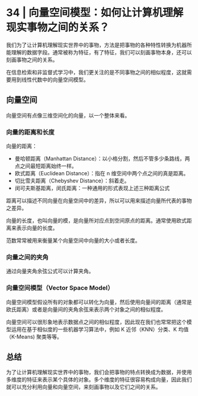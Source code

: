 # 34 | 向量空间模型：如何让计算机理解现实事物之间的关系？

我们为了让计算机理解现实世界中的事物，方法是把事物的各种特性转换为机器所能理解的数据字段。通常被称为特征，有了特征，我们可以刻画事物本身，还可以刻画事物之间的关系。

在信息检索和非监督式学习中，我们更关注的是不同事物之间的相似程度，这就需要用到线性代数中的向量空间模型。

## 向量空间

向量空间有点像三维空间化的向量，以一个整体来看。

### 向量的距离和长度

向量的距离：

- 曼哈顿距离（Manhattan Distance）：以小格分割，然后不管多少条路线，两点之间最短距离始终一样。
- 欧式距离（Euclidean Distance）：指在 n 维空间中两个点之间的真是距离。
- 切比雪夫距离（Chebyshev Distance）：斜着走。
- 闵可夫斯基距离，闵氏距离：一种通用的形式表现上述三种距离公式

距离可以描述不同向量在向量空间中的差异，所以可以用来描述向量所代表的事物之差异。

向量的长度，也叫向量的模，是向量所对应点到空间原点的距离。通常使用欧式距离来表示向量的长度。

范数常常被用来衡量某个向量空间中向量的大小或者长度。

### 向量之间的夹角

通过向量夹角余弦公式可以计算夹角。

### 向量空间模型（Vector Space Model）

向量空间模型假设所有的对象都可以转化为向量，然后使用向量间的距离（通常是欧氏距离）或者是向量间的夹角余弦来表示两个对象之间的相似程度。

向量空间可以很形象地表示数据点之间的相似程度，因此现在我们也常常把这个模型运用在基于相似度的一些机器学习算法中，例如 K 近邻（KNN）分类、K 均值（K-Means) 聚类等等。

## 总结

为了让计算机理解现实世界中的事物，我们会把事物的特点转换成为数据，并使用多维度的特征来表示某个具体的对象。多个维度的特征很容易构成向量，因此我们就可以充分利用向量和向量空间，来刻画事物以及它们之间的关系。
